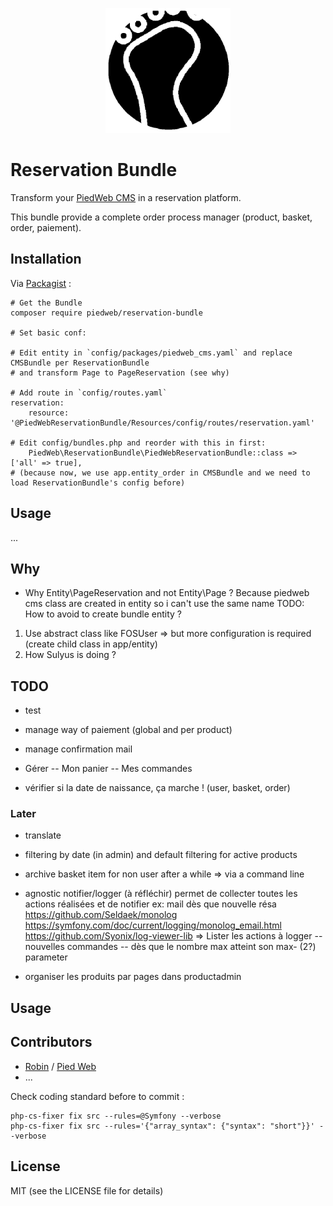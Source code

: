 <p align="center"><a href="https://piedweb.com">
<img src="https://raw.githubusercontent.com/PiedWeb/piedweb-devoluix-theme/master/src/img/logo_title.png" width="200" height="200" alt="theme devoluix bootstrap 4" />
</a></p>

# Reservation Bundle

Transform your [PiedWeb CMS](https://github.com/PiedWeb/CMS) in a reservation platform.

This bundle provide a complete order process manager (product, basket, order, paiement).

## Installation

Via [Packagist](https://packagist.org/packages/piedweb/reservation-bundle) :

```
# Get the Bundle
composer require piedweb/reservation-bundle

# Set basic conf:

# Edit entity in `config/packages/piedweb_cms.yaml` and replace CMSBundle per ReservationBundle
# and transform Page to PageReservation (see why)

# Add route in `config/routes.yaml`
reservation:
    resource: '@PiedWebReservationBundle/Resources/config/routes/reservation.yaml'

# Edit config/bundles.php and reorder with this in first:
    PiedWeb\ReservationBundle\PiedWebReservationBundle::class => ['all' => true],
# (because now, we use app.entity_order in CMSBundle and we need to load ReservationBundle's config before)
```



## Usage

...


## Why

- Why Entity\PageReservation and not Entity\Page ?
Because piedweb cms class are created in entity so i can't use the same name
TODO: How to avoid to create bundle entity ?
1. Use abstract class like FOSUser => but more configuration is required (create child class in app/entity)
2. How Sulyus is doing ?


## TODO

- test

- manage way of paiement (global and per product)
- manage confirmation mail

- Gérer
-- Mon panier
-- Mes commandes

- vérifier si la date de naissance, ça marche ! (user, basket, order)


### Later

- translate

- filtering by date (in admin) and default filtering for active products
- archive basket item for non user after a while => via a command line

- agnostic notifier/logger (à réfléchir)
   permet de collecter toutes les actions réalisées et de notifier ex: mail dès que nouvelle résa
    https://github.com/Seldaek/monolog
    https://symfony.com/doc/current/logging/monolog_email.html
    https://github.com/Syonix/log-viewer-lib
=> Lister les actions à logger
-- nouvelles commandes
-- dès que le nombre max atteint son max- (2?) parameter

- organiser les produits par pages dans productadmin

## Usage



## Contributors

* [Robin](https://www.robin-d.fr/) / [Pied Web](https://piedweb.com)
* ...

Check coding standard before to commit :
```
php-cs-fixer fix src --rules=@Symfony --verbose
php-cs-fixer fix src --rules='{"array_syntax": {"syntax": "short"}}' --verbose
```



## License

MIT (see the LICENSE file for details)
